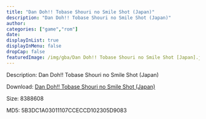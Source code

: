 ```yaml
---
title: "Dan Doh!! Tobase Shouri no Smile Shot (Japan)"
description: "Dan Doh!! Tobase Shouri no Smile Shot (Japan)"
author: 
categories: ["game","rom"]
date: 
displayInList: true
displayInMenu: false
dropCap: false
featuredImage: /img/gba/Dan Doh!! Tobase Shouri no Smile Shot [Japan].jpg
---
```


Description: Dan Doh!! Tobase Shouri no Smile Shot (Japan)

Download: <a style="text-decoration:underline;" href="https://mega.nz/#!GKBUEapS!R_dxFysFV82SLanQKJW-ZO_k0yO-sJY75x6UFeQPDPc" target = "_blank" rel = "nofollow" > Dan Doh!! Tobase Shouri no Smile Shot (Japan)</a>

Size: 8388608

MD5: 5B3DC1A03011107CCECCD102305D9083

